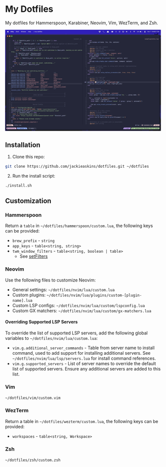 # My Dotfiles

My dotfiles for Hammerspoon, Karabiner, Neovim, Vim, WezTerm, and Zsh.

![Image showcasing current setup](https://github.com/jackieaskins/dotfiles/blob/media/setup.png?raw=true)

## Installation

1. Clone this repo:

```bash
git clone https://github.com/jackieaskins/dotfiles.git ~/dotfiles
```

2. Run the install script:

```bash
./install.sh
```

## Customization
 
### Hammerspoon

Return a `table` in `~/dotfiles/hammerspoon/custom.lua`, the following keys can be provided:
- `brew_prefix` - `string`
- `app_keys` - `table<string, string>`
- `twm_window_filters` - `table<string, boolean | table>`
    - See [setFilters](https://www.hammerspoon.org/docs/hs.window.filter.html#setFilters)

### Neovim

Use the following files to customize Neovim:
- General settings: `~/dotfiles/nvim/lua/custom.lua`
- Custom plugins: `~/dotfiles/nvim/lua/plugins/custom-[plugin-name].lua`
- Custom LSP configs: `~/dotfiles/nvim/lua/custom/lspconfig.lua`
- Custom GX matchers: `~/dotfiles/nvim/lua/custom/gx-matchers.lua` 

#### Overriding Supported LSP Servers

To override the list of supported LSP servers, add the following global variables to `~/dotfiles/nvim/lua/custom.lua`:
- `vim.g.additional_server_commands` - Table from server name to install command, used to add support for installing additional servers. See `~/dotfiles/nvim/lua/lsp/servers.lua` for install command references.
- `vim.g.supported_servers` - List of server names to override the default list of supported servers. Ensure any additional servers are added to this list.

### Vim

`~/dotfiles/vim/custom.vim`
 
 ### WezTerm
Return a table in  `~/dotfiles/wezterm/custom.lua`, the following keys can be provided:
- `workspaces` - `table<string, Workspace>`

### Zsh

`~/dotfiles/zsh/custom.zsh`
